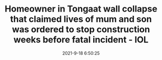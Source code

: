 ---
"title": "Homeowner in Tongaat wall collapse that claimed lives of mum and son was ordered to stop construction weeks before fatal incident - IOL"
"date": "2021-9-18 6:50:25"
"feed_name": "GOOGLENEWSCONSTRUCTION"
"feed_website": "https://news.google.com/search?q=construction%2Bincident&hl=en-US&gl=US&ceid=US:en"
"feed_rss": "https://news.google.com/rss/search?q=construction%2Bincident&hl=en-US&gl=US&ceid=US:en"
"link": "https://www.iol.co.za/news/south-africa/kwazulu-natal/homeowner-in-tongaat-wall-collapse-that-claimed-lives-of-mum-and-son-was-ordered-to-stop-construction-weeks-before-fatal-incident-9bc92f1c-ebf7-4afa-87e2-831fc6daa38c"
"file": "_posts/2021-1-1-a58cdd6be90722d14036b5c86c2652513cf91d4b.md"
"accident": "0"
"drilling": "0"
"dead": "0"
"injured": "0"
---